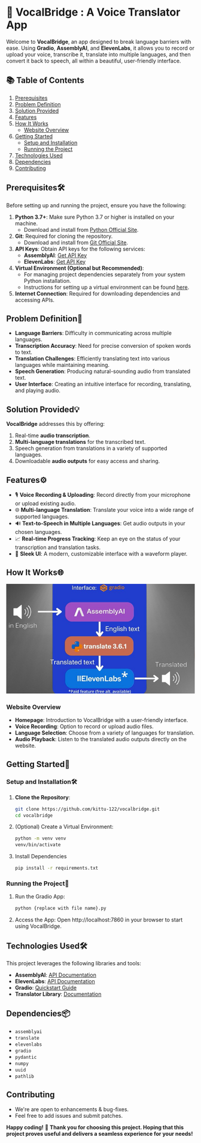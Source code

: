 # 🎤 VocalBridge : A Voice Translator App

Welcome to **VocalBridge**, an app designed to break language barriers with ease. Using **Gradio**, **AssemblyAI**, and **ElevenLabs**, it allows you to record or upload your voice, transcribe it, translate into multiple languages, and then convert it back to speech, all within a beautiful, user-friendly interface.

## 📚 Table of Contents

1. [Prerequisites](#prerequisites)
2. [Problem Definition](#problem-definition)
3. [Solution Provided](#solution-provided)
4. [Features](#features)
5. [How It Works](#how-it-works)
   - [Website Overview](#website-overview)
6. [Getting Started](#getting-started)
   - [Setup and Installation](#setup-and-installation)
   - [Running the Project](#running-the-project)
7. [Technologies Used](#technologies-used)
8. [Dependencies](#dependencies)
9. [Contributing](#contributing)

## Prerequisites🛠️

Before setting up and running the project, ensure you have the following:

1. **Python 3.7+**: Make sure Python 3.7 or higher is installed on your machine.
   - Download and install from [Python Official Site](https://www.python.org/downloads/).
2. **Git**: Required for cloning the repository.
   - Download and install from [Git Official Site](https://git-scm.com/downloads).
3. **API Keys**: Obtain API keys for the following services:
   - **AssemblyAI**: [Get API Key](https://www.assemblyai.com/?utm_source=...)
   - **ElevenLabs**: [Get API Key](https://elevenlabs.io/)
4. **Virtual Environment (Optional but Recommended)**: 
   - For managing project dependencies separately from your system Python installation.
   - Instructions for setting up a virtual environment can be found [here](https://docs.python.org/3/library/venv.html).
5. **Internet Connection**: Required for downloading dependencies and accessing APIs.

##  Problem Definition📝

- **Language Barriers**: Difficulty in communicating across multiple languages.
- **Transcription Accuracy**: Need for precise conversion of spoken words to text.
- **Translation Challenges**: Efficiently translating text into various languages while maintaining meaning.
- **Speech Generation**: Producing natural-sounding audio from translated text.
- **User Interface**: Creating an intuitive interface for recording, translating, and playing audio.

##  Solution Provided💡
**VocalBridge** addresses this by offering:
1. Real-time **audio transcription**.
2. **Multi-language translations** for the transcribed text.
3. Speech generation from translations in a variety of supported languages.
4. Downloadable **audio outputs** for easy access and sharing.

##  Features⚙️
- 🎙️ **Voice Recording & Uploading**: Record directly from your microphone or upload existing audio.
- 🌐 **Multi-language Translation**: Translate your voice into a wide range of supported languages.
- 🔊 **Text-to-Speech in Multiple Languages**: Get audio outputs in your chosen languages.
- 📈 **Real-time Progress Tracking**: Keep an eye on the status of your transcription and translation tasks.
- 🌟 **Sleek UI**: A modern, customizable interface with a waveform player.

##  How It Works🌐

![Working of the Project](working.png)

### Website Overview
- **Homepage**: Introduction to VocalBridge with a user-friendly interface.
- **Voice Recording**: Option to record or upload audio files.
- **Language Selection**: Choose from a variety of languages for translation.
- **Audio Playback**: Listen to the translated audio outputs directly on the website.

##  Getting Started🚀
   
###  Setup and Installation🛠️
1. **Clone the Repository**:
   ```bash
   git clone https://github.com/kittu-122/vocalbridge.git
   cd vocalbridge
   ```

2. (Optional) Create a Virtual Environment:
    ```bash
   python -m venv venv
   venv/bin/activate  
   ```

3. Install Dependencies
   ```bash
   pip install -r requirements.txt
   ```
   
###  Running the Project🎯
1. Run the Gradio App:
   ```bash
   python {replace with file name}.py
   ```
2. Access the App: Open http://localhost:7860 in your browser to start using VocalBridge.

##  Technologies Used🛠️

This project leverages the following libraries and tools:

- **AssemblyAI**: [API Documentation](https://www.assemblyai.com/docs/)
- **ElevenLabs**: [API Documentation](https://elevenlabs.io/docs/introduction)
- **Gradio**: [Quickstart Guide](https://www.gradio.app/guides/quickstart)
- **Translator Library**: [Documentation](https://translate-python.readthedocs.io/en/latest/)

##  Dependencies📦
- `assemblyai`
- `translate`
- `elevenlabs`
- `gradio`
- `pydantic`
- `numpy`
- `uuid`
- `pathlib`

## Contributing
- We're are open to enhancements & bug-fixes.
- Feel free to add issues and submit patches.

**Happy coding!** 🚀
**Thank you for choosing this project. Hoping that this project proves useful and delivers a seamless experience for your needs!**
